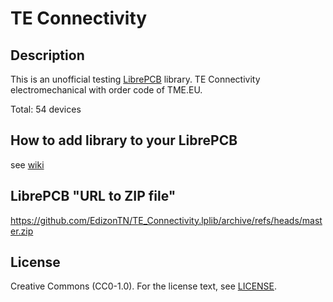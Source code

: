 # TE Connectivity

## Description

This is an unofficial testing [LibrePCB](https://librepcb.org) library. 
TE Connectivity electromechanical with order code of TME.EU.

Total: 54 devices


## How to add library to your LibrePCB
see [wiki](../../wiki/)


## LibrePCB "URL to ZIP file"
https://github.com/EdizonTN/TE_Connectivity.lplib/archive/refs/heads/master.zip


## License

Creative Commons (CC0-1.0). For the license text, see [LICENSE](LICENSE).
